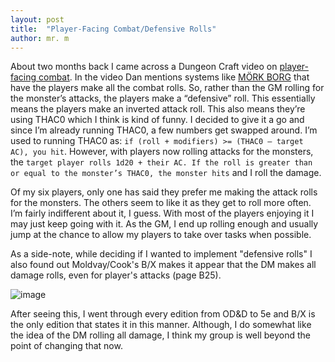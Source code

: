 ```yaml
---
layout: post
title:  "Player-Facing Combat/Defensive Rolls"
author: mr. m
---
```


About two months back I came across a Dungeon Craft video on [player-facing combat](https://youtu.be/L8If0mcYvnk). In the video Dan mentions systems like [MÖRK BORG](https://morkborg.com/) that have the players make all the combat rolls. So, rather than the GM rolling for the monster’s attacks, the players make a “defensive” roll. This essentially means the players make an inverted attack roll. This also means they’re using THAC0 which I think is kind of funny. I decided to give it a go and since I’m already running THAC0, a few numbers get swapped around. I’m used to running THAC0 as: `if (roll + modifiers) >= (THAC0 – target AC), you hit`. However, with players now rolling attacks for the monsters, the `target player rolls 1d20 + their AC. If the roll is greater than or equal to the monster’s THAC0, the monster hits` and I roll the damage.

Of my six players, only one has said they prefer me making the attack rolls for the monsters. The others seem to like it as they get to roll more often. I’m fairly indifferent about it, I guess. With most of the players enjoying it I may just keep going with it. As the GM, I end up rolling enough and usually jump at the chance to allow my players to take over tasks when possible.

As a side-note, while deciding if I wanted to implement "defensive rolls" I also found out Moldvay/Cook's B/X makes it appear that the DM makes all damage rolls, even for player's attacks (page B25).

![image](https://user-images.githubusercontent.com/20031178/115779323-d5ed2b00-a385-11eb-8329-90180682b0d1.png)

After seeing this, I went through every edition from OD&D to 5e and B/X is the only edition that states it in this manner. Although, I do somewhat like the idea of the DM rolling all damage, I think my group is well beyond the point of changing that now.
